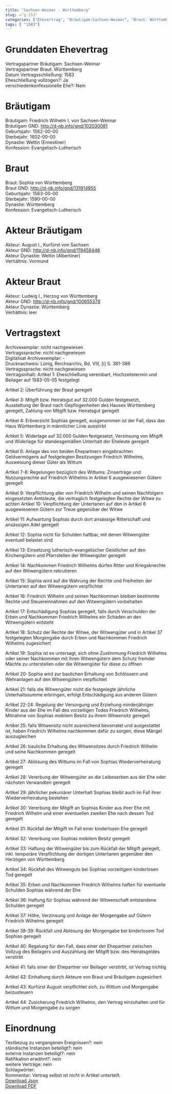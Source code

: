 ```yaml
---
title: "Sachsen-Weimar - Württemberg"
slug: ="g-153"
categories: ["Ehevertrag", "Bräutigam:Sachsen-Weimar", "Braut: Württemberg", "Eheschließung vollzogen?:Ja", "verschiedenkonfessionelle Ehe?:Nein", "Dynastie Bräutigam:Wettin (Ernestiner)", "Akteur Bräutigam:August I., Kurfürst von Sachsen", "Akteur Braut:Ludwig I., Herzog von Württemberg", "Textbezug?:nein", "Ständisch?:nein", "Ratifikation?:nein", "Sonstiges?:nein", "Bräutigam:Sachsen-Weimar", "Braut: Württemberg"]
tags: [ "1583"]
---
```

<!--more-->

# Grunddaten Ehevertrag

Vertragspartner Bräutigam: Sachsen-Weimar<br>
Vertragspartner Braut: Württemberg<br>
Datum Vertragsschließung: 1583<br>
Eheschließung vollzogen?: Ja<br>
verschiedenkonfessionelle Ehe?: Nein<br>
# Bräutigam

Bräutigam: Friedrich Wilhelm I. von Sachsen-Weimar<br>
Bräutigam GND: http://d-nb.info/gnd/102030081<br>
Geburtsjahr: 1562-00-00<br>
Sterbejahr: 1602-00-00<br>
Dynastie: Wettin (Ernestiner)<br>
Konfession: Evangelisch-Lutherisch<br>
# Braut

Braut: Sophia von Württemberg<br>
Braut GND: http://d-nb.info/gnd/131914855<br>
Geburtsjahr: 1563-00-00<br>
Sterbejahr: 1590-00-00<br>
Dynastie: Württemberg<br>
Konfession: Evangelisch-Lutherisch<br>
# Akteur Bräutigam

Akteur: August I., Kurfürst von Sachsen<br>
Akteur GND: http://d-nb.info/gnd/119458446<br>
Akteur Dynastie: Wettin (Albertiner)<br>
Verhältnis: Vormund<br>
# Akteur Braut

Akteur: Ludwig I., Herzog von Württemberg<br>
Akteur GND: http://d-nb.info/gnd/100655378<br>
Akteur Dynastie: Württemberg<br>
Verhältnis: leer<br>
# Vertragstext

Archivexemplar: nicht nachgewiesen<br>
Vertragssprache: nicht nachgewiesen<br>
Digitalisat Archivexemplar: -<br>
Drucknachweis: Lünig, Reichsarchiv, Bd. VIII, [i] S. 381-386<br>
Vertragssprache: nicht nachgewiesen<br>
Vertragsinhalt: Artikel 1: Eheschließung vereinbart, Hochzeitstermin und Beilager auf 1583-05-05 festgelegt 

Artikel 2: Überführung der Braut geregelt

Artikel 3: Mitgift bzw. Heiratsgut auf 32.000 Gulden festgesetzt, Ausstattung der Braut nach Gepflogenheiten des Hauses Württemberg geregelt, Zahlung von Mitgift bzw. Heiratsgut geregelt

Artikel 4: Erbverzicht Sophias geregelt, ausgenommen ist der Fall, dass das Haus Württemberg in männlicher Linie ausstirbt

Artikel 5: Widerlage auf 32.000 Gulden festgesetzt, Verzinsung von Mitgift und Widerlage für standesgemäßen Unterhalt der Eheleute geregelt

Artikel 6: Anlage des von beiden Ehepartnern eingebrachten Geldvermögens auf festgelegten Besitzungen Friedrich Wilhelms, Ausweisung dieser Güter als Wittum

Artikel 7-8: Regelungen bezüglich des Wittums: Zinserträge und Nutzungsrechte auf Friedrich Wilhelms in Artikel 6 ausgewiesenen Gütern geregelt

Artikel 9: Verpflichtung aller von Friedrich Wilhelm und seinen Nachfolgern eingesetzten Amtsleute, die vertraglich festgelegten Rechte der Witwe zu achten
Artikel 10: Verpflichtung der Untertanen auf den in Artikel 6 ausgewiesenen Gütern zur Treue gegenüber der Witwe

Artikel 11: Aufwartung Sophias durch dort ansässige Ritterschaft und ansässigen Adel geregelt

Artikel 12: Sophia nicht für Schulden haftbar, mit denen Witwengüter eventuell belastet sind

Artikel 13: Einsetzung lutherisch-evangelischer Geistlicher auf den Kirchengütern und Pfarrstellen der Witwengüter geregelt 

Artikel 14: Nachkommen Friedrich Wilhelms dürfen Ritter und Kriegsknechte auf den Witwengütern rekrutieren

Artikel 15: Sophia wird auf die Wahrung der Rechte und Freiheiten der Untertanen auf den Witwengütern verpflichtet

Artikel 16: Friedrich Wilhelm und seinen Nachkommen bleiben bestimmte Rechte und Steuereinnahmen auf den Witwengütern vorbehalten

Artikel 17: Entschädigung Sophias geregelt, falls durch Verschulden der Erben und Nachkommen Friedrich Wilhelms ein Schaden an den Witwengütern entsteht

Artikel 18: Schutz der Rechte der Witwe, der Witwengüter und in Artikel 37 festgelegten Morgengabe durch Erben und Nachkommen Friedrich Wilhelms zugesichert

Artikel 19: Sophia ist es untersagt, sich ohne Zustimmung Friedrich Wilhelms oder seiner Nachkommen mit ihren Witwengütern dem Schutz fremder Mächte zu unterstellen oder die Witwengüter für diese zu öffnen 

Artikel 20: Sophia wird zur baulichen Erhaltung von Schlössern und Wehranlagen auf den Witwengütern verpflichtet

Artikel 21: falls die Witwengüter nicht die festgelegte jährliche Unterhaltssumme erbringen, erfolgt Entschädigung aus anderen Gütern

Artikel 22-24: Regelung der Versorgung und Erziehung minderjähriger Kinder aus der Ehe im Fall des vorzeitigen Todes Friedrich Wilhelms, Mitnahme von Sophias mobilem Besitz zu ihrem Witwensitz geregelt

Artikel 25: falls Witwensitz nicht ausreichend bevorratet und ausgestattet ist, haben Friedrich Wilhelms nachkommen dafür zu sorgen, diese Mängel auszugleichen

Artikel 26: bauliche Erhaltung des Witwensitzes durch Friedrich Wilhelm und seine Nachkommen geregelt

Artikel 27: Ablösung des Wittums im Fall von Sophias Wiederverheiratung geregelt

Artikel 28: Vererbung der Witwengüter an die Leibeserben aus der Ehe oder nächsten Verwandten geregelt 

Artikel 29: jährlicher pekuniärer Unterhalt Sophias bleibt auch im Fall ihrer Wiederverheiratung bestehen

Artikel 30: Vererbung der Mitgift an Sophias Kinder aus ihrer Ehe mit Friedrich Wilhelm und einer eventuellen zweiten Ehe nach dessen Tod geregelt

Artikel 31: Rückfall der Mitgift im Fall einer kinderlosen Ehe geregelt 

Artikel 32: Vererbung von Sophias mobilem Besitz geregelt

Artikel 33: Haftung der Witwengüter bis zum Rückfall der Mitgift geregelt, inkl. temporäre Verpflichtung der dortigen Untertanen gegenüber den Herzögen von Württemberg 

Artikel 34: Rückfall des Witwenguts bei Sophias vorzeitigem kinderlosen Tod geregelt

Artikel 35: Erben und Nachkommen Friedrich Wilhelms haften für eventuelle Schulden Sophias während der Ehe 

Artikel 36: Haftung für Sophias während der Witwenschaft entstandene Schulden geregelt

Artikel 37: Höhe, Verzinsung und Anlage der Morgengabe auf Gütern Friedrich Wilhelms geregelt

Artikel 38-39: Rückfall und Ablösung der Morgengabe bei kinderlosem Tod Sophias geregelt 

Artikel 40: Regelung für den Fall, dass einer der Ehepartner zwischen Vollzug des Beilagers und Auszahlung der Mitgift bzw. des Heiratsgeldes verstirbt

Artikel 41: falls einer der Ehepartner vor Beilager verstirbt, ist Vertrag nichtig

Artikel 42: Einhaltung durch Akteure von Braut und Bräutigam zugesichert

Artikel 43: Kurfürst August verpflichtet sich, zu Wittum und Morgengabe beizusteuern

Artikel 44: Zusicherung Friedrich Wilhelms, den Vertrag einzuhalten und für Wittum und Morgengabe zu sorgen<br>
# Einordnung

Textbezug zu vergangenen Ereignissen?: nein<br>
ständische Instanzen beteiligt?: nein<br>
externe Instanzen beteiligt?: nein<br>
Ratifikation erwähnt?: nein<br>
weitere Verträge: nein<br>
Schlagwörter: <br>
Kommentar: Vertrag selbst ist nicht in Artikel unterteilt.<br>
[Download Json](/vertraege/vertrag-153.json)<br>
[Download PDF](/vertraege/v77.pdf)